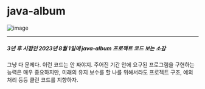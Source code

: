 # java-album
![image](https://user-images.githubusercontent.com/64322765/114286210-aaba3000-9a97-11eb-90a5-ed0adea2ce42.png)

---
##### 3년 후 시점인 2023년 8월 1일에 java-album 프로젝트 코드 보는 소감
그냥 다 문제다. 이런 코드는 안 짜야지.
주어진 기간 안에 요구된 프로그램을 구현하는 능력은 매우 중요하지만,
미래의 유지 보수를 할 나를 위해서라도 프로젝트 구조, 예외 처리 등등 클린 코드를 지향하자.
